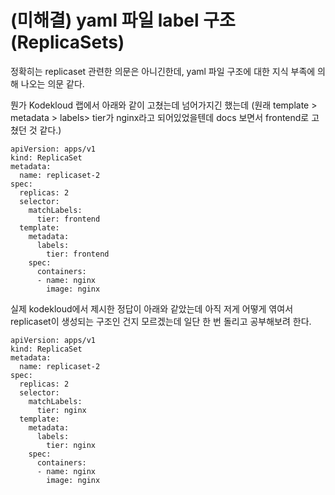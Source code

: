 # (미해결) yaml 파일 label 구조 (ReplicaSets)

정확히는 replicaset 관련한 의문은 아니긴한데, yaml 파일 구조에 대한 지식 부족에 의해 나오는 의문 같다.

뭔가 Kodekloud 랩에서 아래와 같이 고쳤는데 넘어가지긴 했는데 (원래 template > metadata > labels> tier가 nginx라고 되어있었을텐데 docs 보면서 frontend로 고쳤던 것 같다.)

```
apiVersion: apps/v1
kind: ReplicaSet
metadata:
  name: replicaset-2
spec:
  replicas: 2
  selector:
    matchLabels:
      tier: frontend
  template:
    metadata:
      labels:
        tier: frontend
    spec:
      containers:
      - name: nginx
        image: nginx
```

실제 kodekloud에서 제시한 정답이 아래와 같았는데 아직 저게 어떻게 엮여서 replicaset이 생성되는 구조인 건지 모르겠는데 일단 한 번 돌리고 공부해보려 한다.

```
apiVersion: apps/v1
kind: ReplicaSet
metadata:
  name: replicaset-2
spec:
  replicas: 2
  selector:
    matchLabels:
      tier: nginx
  template:
    metadata:
      labels:
        tier: nginx
    spec:
      containers:
      - name: nginx
        image: nginx
```
